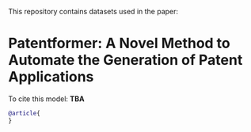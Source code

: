 This repository contains datasets used in the paper:
# Patentformer: A Novel Method to Automate the Generation of Patent Applications

To cite this model:
**TBA**
```bibtex
@article{
}
